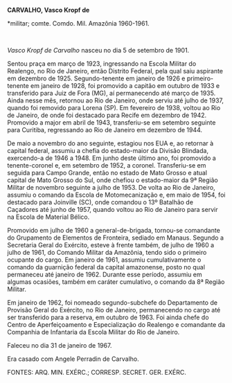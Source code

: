 **CARVALHO, Vasco Kropf de**

\*militar; comte. Comdo. Mil. Amazônia 1960-1961.

 

*Vasco Kropf de Carvalho* nasceu no dia 5 de setembro de 1901.

Sentou praça em março de 1923, ingressando na Escola Militar do
Realengo, no Rio de Janeiro, então Distrito Federal, pela qual saiu
aspirante em dezembro de 1925. Segundo-tenente em janeiro de 1926 e
primeiro-tenente em janeiro de 1928, foi promovido a capitão em outubro
de 1933 e transferido para Juiz de Fora (MG), aí permanecendo até março
de 1935. Ainda nesse mês, retornou ao Rio de Janeiro, onde serviu até
julho de 1937, quando foi removido para Lorena (SP). Em fevereiro de
1938, voltou ao Rio de Janeiro, de onde foi destacado para Recife em
dezembro de 1942. Promovido a major em abril de 1943, transferiu-se em
setembro seguinte para Curitiba, regressando ao Rio de Janeiro em
dezembro de 1944.

De maio a novembro do ano seguinte, estagiou nos EUA e, ao retornar à
capital federal, assumiu a chefia do estado-maior da Divisão Blindada,
exercendo-a de 1946 a 1948. Em junho deste último ano, foi promovido a
tenente-coronel e, em setembro de 1952, a coronel. Transferiu-se em
seguida para Campo Grande, então no estado de Mato Grosso e atual
capital de Mato Grosso do Sul, onde chefiou o estado-maior da 9ª Região
Militar de novembro seguinte a julho de 1953. De volta ao Rio de
Janeiro, assumiu o comando da Escola de Motomecanização e, em maio de
1954, foi destacado para Joinville (SC), onde comandou o 13º Batalhão de
Caçadores até junho de 1957, quando voltou ao Rio de Janeiro para servir
na Escola de Material Bélico.

Promovido em julho de 1960 a general-de-brigada, tornou-se comandante do
Grupamento de Elementos de Fronteira, sediado em Manaus. Segundo a
Secretaria Geral do Exército, esteve à frente também, de julho de 1960 a
julho de 1961, do Comando Militar da Amazônia, tendo sido o primeiro
ocupante do cargo. Em janeiro de 1961, assumiu cumulativamente o comando
da guarnição federal da capital amazonense, posto no qual permaneceu até
janeiro de 1962. Durante esse período, assumiu em algumas ocasiões,
também em caráter cumulativo, o comando da 8ª Região Militar.

Em janeiro de 1962, foi nomeado segundo-subchefe do Departamento de
Provisão Geral do Exército, no Rio de Janeiro, permanecendo no cargo até
ser transferido para a reserva, em outubro de 1963. Foi ainda chefe do
Centro de Aperfeiçoamento e Especialização do Realengo e comandante da
Companhia de Infantaria da Escola Militar do Rio de Janeiro.

Faleceu no dia 31 de janeiro de 1967.

Era casado com Angele Perradin de Carvalho.

FONTES: ARQ. MIN. EXÉRC.; CORRESP. SECRET. GER. EXÉRC.

 
